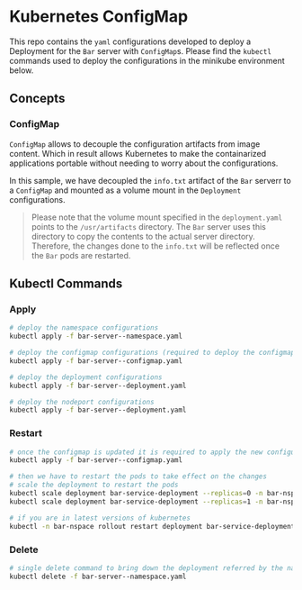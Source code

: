 # Kubernetes ConfigMap

This repo contains the `yaml` configurations developed to deploy a Deployment for the `Bar` server with `ConfigMap`s. Please find the `kubectl` commands used to deploy the configurations in the minikube environment below.

## Concepts

### ConfigMap

`ConfigMap` allows to decouple the configuration artifacts from image content. Which in result allows Kubernetes to make the containarized applications portable without needing to worry about the configurations.

In this sample, we have decoupled the `info.txt` artifact of the `Bar` serverr to a `ConfigMap` and mounted as a volume mount in the `Deployment` configurations.

> Please note that the volume mount specified in the `deployment.yaml` points to the `/usr/artifacts` directory. The `Bar` server uses this directory to copy the contents to the actual server directory. Therefore, the changes done to the `info.txt` will be reflected once the `Bar` pods are restarted.

## Kubectl Commands

### Apply

```sh
# deploy the namespace configurations
kubectl apply -f bar-server--namespace.yaml

# deploy the configmap configurations (required to deploy the configmap before deploying the pods)
kubectl apply -f bar-server--configmap.yaml

# deploy the deployment configurations
kubectl apply -f bar-server--deployment.yaml

# deploy the nodeport configurations
kubectl apply -f bar-server--deployment.yaml
```

### Restart

```sh
# once the configmap is updated it is required to apply the new configurations
kubectl apply -f bar-server--configmap.yaml

# then we have to restart the pods to take effect on the changes
# scale the deployment to restart the pods
kubectl scale deployment bar-service-deployment --replicas=0 -n bar-nspace
kubectl scale deployment bar-service-deployment --replicas=1 -n bar-nspace

# if you are in latest versions of kubernetes
kubectl -n bar-nspace rollout restart deployment bar-service-deployment
```

### Delete

```sh
# single delete command to bring down the deployment referred by the namespace
kubectl delete -f bar-server--namespace.yaml
```
